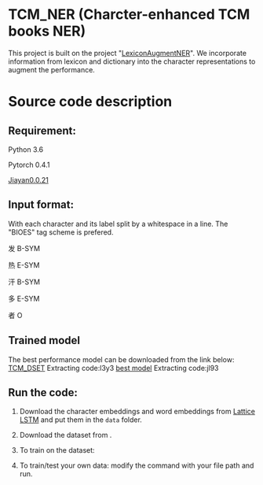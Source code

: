 # TCM_NER  (Charcter-enhanced TCM books NER)
This project is built on the project "[LexiconAugmentNER](https://github.com/v-mipeng/LexiconAugmentedNER)".
We incorporate information from lexicon and dictionary into the character representations to augment the performance.

# Source code description
## Requirement:
Python 3.6

Pytorch 0.4.1

[Jiayan0.0.21](https://github.com/jiaeyan/Jiayan)

## Input format:
With each character and its label split by a whitespace in a line. The "BIOES" tag scheme is prefered.

发 B-SYM 

热 E-SYM

汗 B-SYM

多 E-SYM

者 O


## Trained model
The best performance model can be downloaded from the link below:
[TCM_DSET](https://pan.baidu.com/s/1gNHknUq4XSjkkxLUanN0XQ) Extracting code:l3y3
[best model](https://pan.baidu.com/s/1OXJWpozUz7Y-nEQE3w7tfg) Extracting code:jl93


## Run the code:
1. Download the character embeddings and word embeddings from [Lattice LSTM](https://github.com/jiesutd/LatticeLSTM) and put them in the `data` folder.
2. Download the dataset from .
3. To train on the dataset:


4. To train/test your own data: modify the command with your file path and run.

